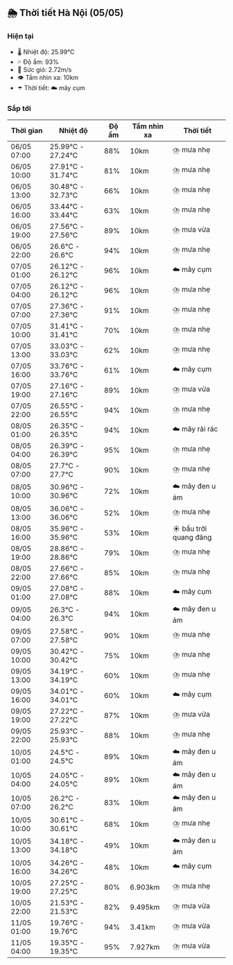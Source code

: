 ## 🌦️ Thời tiết Hà Nội (05/05)

### Hiện tại

- 🌡️ Nhiệt độ: 25.99℃
- 💦 Độ ẩm: 93%
- 💨 Sức gió: 2.72m/s
- 👁️ Tầm nhìn xa: 10km
- ☂️ Thời tiết: ☁️ mây cụm

### Sắp tới

| Thời gian | Nhiệt độ | Độ ẩm | Tầm nhìn xa | Thời tiết |
| --- | --- | --- | --- | --- |
| 06/05 07:00 | 25.99℃ - 27.24℃ | 88% | 10km | ⛈️ mưa nhẹ |
| 06/05 10:00 | 27.91℃ - 31.74℃ | 81% | 10km | ⛈️ mưa nhẹ |
| 06/05 13:00 | 30.48℃ - 32.73℃ | 66% | 10km | ⛈️ mưa nhẹ |
| 06/05 16:00 | 33.44℃ - 33.44℃ | 63% | 10km | ⛈️ mưa nhẹ |
| 06/05 19:00 | 27.56℃ - 27.56℃ | 89% | 10km | ⛈️ mưa vừa |
| 06/05 22:00 | 26.6℃ - 26.6℃ | 94% | 10km | ⛈️ mưa nhẹ |
| 07/05 01:00 | 26.12℃ - 26.12℃ | 96% | 10km | ☁️ mây cụm |
| 07/05 04:00 | 26.12℃ - 26.12℃ | 96% | 10km | ⛈️ mưa nhẹ |
| 07/05 07:00 | 27.36℃ - 27.36℃ | 91% | 10km | ⛈️ mưa nhẹ |
| 07/05 10:00 | 31.41℃ - 31.41℃ | 70% | 10km | ⛈️ mưa nhẹ |
| 07/05 13:00 | 33.03℃ - 33.03℃ | 62% | 10km | ⛈️ mưa nhẹ |
| 07/05 16:00 | 33.76℃ - 33.76℃ | 61% | 10km | ☁️ mây cụm |
| 07/05 19:00 | 27.16℃ - 27.16℃ | 89% | 10km | ⛈️ mưa vừa |
| 07/05 22:00 | 26.55℃ - 26.55℃ | 94% | 10km | ⛈️ mưa nhẹ |
| 08/05 01:00 | 26.35℃ - 26.35℃ | 94% | 10km | ☁️ mây rải rác |
| 08/05 04:00 | 26.39℃ - 26.39℃ | 95% | 10km | ⛈️ mưa nhẹ |
| 08/05 07:00 | 27.7℃ - 27.7℃ | 90% | 10km | ⛈️ mưa nhẹ |
| 08/05 10:00 | 30.96℃ - 30.96℃ | 72% | 10km | ☁️ mây đen u ám |
| 08/05 13:00 | 36.06℃ - 36.06℃ | 52% | 10km | ⛈️ mưa nhẹ |
| 08/05 16:00 | 35.96℃ - 35.96℃ | 53% | 10km | ☀️ bầu trời quang đãng |
| 08/05 19:00 | 28.86℃ - 28.86℃ | 79% | 10km | ⛈️ mưa nhẹ |
| 08/05 22:00 | 27.66℃ - 27.66℃ | 85% | 10km | ⛈️ mưa nhẹ |
| 09/05 01:00 | 27.08℃ - 27.08℃ | 88% | 10km | ☁️ mây cụm |
| 09/05 04:00 | 26.3℃ - 26.3℃ | 94% | 10km | ☁️ mây đen u ám |
| 09/05 07:00 | 27.58℃ - 27.58℃ | 90% | 10km | ⛈️ mưa nhẹ |
| 09/05 10:00 | 30.42℃ - 30.42℃ | 75% | 10km | ⛈️ mưa nhẹ |
| 09/05 13:00 | 34.19℃ - 34.19℃ | 60% | 10km | ⛈️ mưa nhẹ |
| 09/05 16:00 | 34.01℃ - 34.01℃ | 60% | 10km | ☁️ mây cụm |
| 09/05 19:00 | 27.22℃ - 27.22℃ | 87% | 10km | ⛈️ mưa vừa |
| 09/05 22:00 | 25.93℃ - 25.93℃ | 88% | 10km | ⛈️ mưa nhẹ |
| 10/05 01:00 | 24.5℃ - 24.5℃ | 89% | 10km | ☁️ mây đen u ám |
| 10/05 04:00 | 24.05℃ - 24.05℃ | 89% | 10km | ☁️ mây đen u ám |
| 10/05 07:00 | 26.2℃ - 26.2℃ | 83% | 10km | ☁️ mây đen u ám |
| 10/05 10:00 | 30.61℃ - 30.61℃ | 68% | 10km | ⛈️ mưa nhẹ |
| 10/05 13:00 | 34.18℃ - 34.18℃ | 49% | 10km | ☁️ mây đen u ám |
| 10/05 16:00 | 34.26℃ - 34.26℃ | 48% | 10km | ☁️ mây cụm |
| 10/05 19:00 | 27.25℃ - 27.25℃ | 80% | 6.903km | ⛈️ mưa nhẹ |
| 10/05 22:00 | 21.53℃ - 21.53℃ | 82% | 9.495km | ⛈️ mưa vừa |
| 11/05 01:00 | 19.76℃ - 19.76℃ | 94% | 3.41km | ⛈️ mưa vừa |
| 11/05 04:00 | 19.35℃ - 19.35℃ | 95% | 7.927km | ⛈️ mưa vừa |
